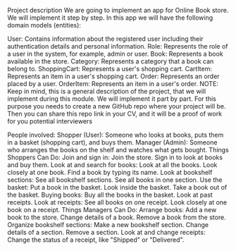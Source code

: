 Project description
We are going to implement an app for Online Book store. 
We will implement it step by step. In this app we will have the following domain models (entities):

User: Contains information about the registered user including their authentication details 
and personal information.
Role: Represents the role of a user in the system, for example, admin or user.
Book: Represents a book available in the store.
Category: Represents a category that a book can belong to.
ShoppingCart: Represents a user's shopping cart.
CartItem: Represents an item in a user's shopping cart.
Order: Represents an order placed by a user.
OrderItem: Represents an item in a user's order.
NOTE: Keep in mind, this is a general description of the project, that we will implement 
during this module. We will implement it part by part. For this purpose you needs to create a 
new GitHub repo where your project will be. Then you can share this repo link in your CV, 
and it will be a proof of work for you potential interviewers

People involved:
Shopper (User): Someone who looks at books, puts them in a basket (shopping cart), and buys them.
Manager (Admin): Someone who arranges the books on the shelf and watches what gets bought.
Things Shoppers Can Do:
Join and sign in:
Join the store.
Sign in to look at books and buy them.
Look at and search for books:
Look at all the books.
Look closely at one book.
Find a book by typing its name.
Look at bookshelf sections:
See all bookshelf sections.
See all books in one section.
Use the basket:
Put a book in the basket.
Look inside the basket.
Take a book out of the basket.
Buying books:
Buy all the books in the basket.
Look at past receipts.
Look at receipts:
See all books on one receipt.
Look closely at one book on a receipt.
Things Managers Can Do:
Arrange books:
Add a new book to the store.
Change details of a book.
Remove a book from the store.
Organize bookshelf sections:
Make a new bookshelf section.
Change details of a section.
Remove a section.
Look at and change receipts:
Change the status of a receipt, like "Shipped" or "Delivered".
